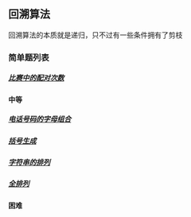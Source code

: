 ## 回溯算法
回溯算法的本质就是递归，只不过有一些条件拥有了剪枝
### 简单题列表
##### [比赛中的配对次数](../../leetcode/editor/cn/[1688]比赛中的配对次数.js)

#### 中等
##### [电话号码的字母组合](../../leetcode/editor/cn/[17]电话号码的字母组合.js)
##### [括号生成](../../leetcode/editor/cn/[22]括号生成.js)
##### [字符串的排列](../../leetcode/editor/cn/[剑指Offer38]字符串的排列.js)
##### [全排列](../../leetcode/editor/cn/[46]全排列.js)

#### 困难
